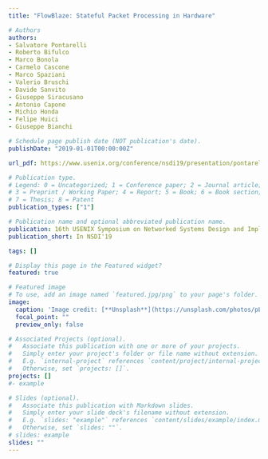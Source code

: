 ```yaml
---
title: "FlowBlaze: Stateful Packet Processing in Hardware"

# Authors
authors:
- Salvatore Pontarelli
- Roberto Bifulco
- Marco Bonola
- Carmelo Cascone
- Marco Spaziani
- Valerio Bruschi
- Davide Sanvito
- Giuseppe Siracusano
- Antonio Capone
- Michio Honda
- Felipe Huici
- Giuseppe Bianchi

# Schedule page publish date (NOT publication's date).
publishDate: "2019-01-01T00:00:00Z"

url_pdf: https://www.usenix.org/conference/nsdi19/presentation/pontarelli 

# Publication type.
# Legend: 0 = Uncategorized; 1 = Conference paper; 2 = Journal article;
# 3 = Preprint / Working Paper; 4 = Report; 5 = Book; 6 = Book section;
# 7 = Thesis; 8 = Patent
publication_types: ["1"]

# Publication name and optional abbreviated publication name.
publication: 16th USENIX Symposium on Networked Systems Design and Implementation, (NSDI'19), Boston, MA 
publication_short: In NSDI'19

tags: []

# Display this page in the Featured widget?
featured: true

# Featured image
# To use, add an image named `featured.jpg/png` to your page's folder. 
image:
  caption: 'Image credit: [**Unsplash**](https://unsplash.com/photos/pLCdAaMFLTE)'
  focal_point: ""
  preview_only: false

# Associated Projects (optional).
#   Associate this publication with one or more of your projects.
#   Simply enter your project's folder or file name without extension.
#   E.g. `internal-project` references `content/project/internal-project/index.md`.
#   Otherwise, set `projects: []`.
projects: []
#- example

# Slides (optional).
#   Associate this publication with Markdown slides.
#   Simply enter your slide deck's filename without extension.
#   E.g. `slides: "example"` references `content/slides/example/index.md`.
#   Otherwise, set `slides: ""`.
# slides: example
slides: "" 
---
```



